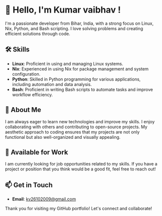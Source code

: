 # 👋 Hello, I'm Kumar vaibhav !

I'm a passionate developer from Bihar, India, with a strong focus on Linux, Nix, Python, and Bash scripting. I love solving problems and creating efficient solutions through code.

## 🛠️ Skills

- **Linux**: Proficient in using and managing Linux systems.
- **Nix**: Experienced in using Nix for package management and system configuration.
- **Python**: Skilled in Python programming for various applications, including automation and data analysis.
- **Bash**: Proficient in writing Bash scripts to automate tasks and improve workflow efficiency.

## 🌟 About Me

I am always eager to learn new technologies and improve my skills. I enjoy collaborating with others and contributing to open-source projects. My aesthetic approach to coding ensures that my projects are not only functional but also well-organized and visually appealing.

## 💼 Available for Work

I am currently looking for job opportunities related to my skills. If you have a project or position that you think would be a good fit, feel free to reach out!

## 📫 Get in Touch

- **Email**: kv26102009@gmail.com

Thank you for visiting my GitHub portfolio! Let's connect and collaborate!
